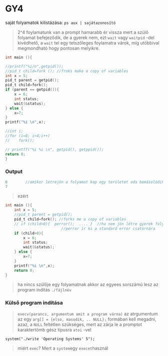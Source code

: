 # GY4

saját folyamatok kilistázása: `ps aux | sajátazonosító`
>  2^4 foylamatunk van
>  a prompt hamarabb ér vissza mert a szülő folyamat befejeződik, de a gyerek nem, ezt `wait` vagy `waitpid` -del kivédhető, a `wait` tel egy tetszőleges foylamatra várok, míg utóbbival megmondható hogy pontosan melyikre.

```` C
int main (){

//printf("%i/n",getpid());
//pid_t child=fork (); //froks make a copy of variables
int x = 5;
pid_t parent = getpid();
pid_t child=fork();
if (parent == getpid()){
    x = 6;
    int status;
    wait(&status);
} else {
    x=7;
}
printf("%i \n",x);

//int i;
//for (i=0; i<4;i++)
//    fork();

// printff("%i %i \n", getpid(), getppid());
return 0;
}
````

### Output
````C
6        //amikor létrejön a folyamat kap egy területet oda bemásolódik az összes változó és a nevük hiába ugyanaz, más értéket hordoznak
7
````
> ezért


```` C
int main (){
    int x = 5;
    //pid_t parent = getpid();
    pid_t child=fork(); //forks me a copy of variables
    // if (child>0){  perror();  .... }  //ha nem jön létre gyerek folyamat
                         //perror ír ki a standard error csatornára
    if (child>0){
        x = 6;
        int status;
        wait(&status);
    } else {
        x=7;
    }
    printf("%i \n",x);
    return 0;
}
````

> ha nincs szülője egy folyamatnak akkor az egyees sorszámú lesz az
> program indítás `./fájlnév`

### Külső program indítása
> `execv(parancs, argumentum amit a program várna)`
> az atrgumentum az egy `arg[] = {elso, masodik, .. NULL};` formában kell megadni, azaz, a `NULL` feltétlen szükséges, mert az zárja le a promptot
karaktertömb gész típusra `atoi` -vel

`system("./write 'Operating Systems' 5");`

> miért `exec`?
Mert a `system`egy `execet`használ
